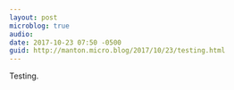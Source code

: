 ```yaml
---
layout: post
microblog: true
audio: 
date: 2017-10-23 07:50 -0500
guid: http://manton.micro.blog/2017/10/23/testing.html
---
```

Testing.
